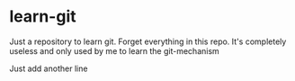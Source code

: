 # learn-git
Just a repository to learn git. 
Forget everything in this repo. 
It's completely useless and only used by me to learn the git-mechanism

Just add another line